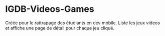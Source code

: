 # IGDB-Videos-Games
Créée pour le rattrapage des étudiants en dev mobile. Liste les jeux videos et affiche une page de détail pour chaque jeu cliqué.
